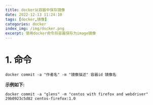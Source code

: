 ```yaml
---
title: docker从容器中保存镜像
date: 2022-12-13 11:24:10
tags: [docker,镜像]
categories: docker
index_img: /img/docker.png
excerpt: 使用docker命令将容器保存为image镜像
---
```

# 1. 命令

```shell
docker commit -a "作者名" -m "镜像描述" 容器id 镜像名
```

**示例如下:**

```shell
docker commit -a "glens" -m "centos with firefox and webdriver" 29b0923c5d82 centos-firefox:1.0
```


